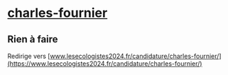 # [charles-fournier](https://nouveau-front-populaire-legislatives-2024.fr/charles-fournier)

## Rien à faire
Redirige vers [www.lesecologistes2024.fr/candidature/charles-fournier/](https://www.lesecologistes2024.fr/candidature/charles-fournier/)